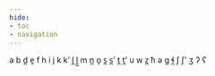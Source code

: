```yaml
---
hide:
- toc
- navigation
---
```

a
b
d̪
e̞
f
h
i
j
k
kʼ
l̪
l̪̰
m
n̪
o̞
s̪
s̪ʼ
t̪
t̪ʼ
u
w
z̪
ħ
ə
ɡ
ɬ̪
ʃ
ʃʼ
ʒ
ʔ
ʕ
